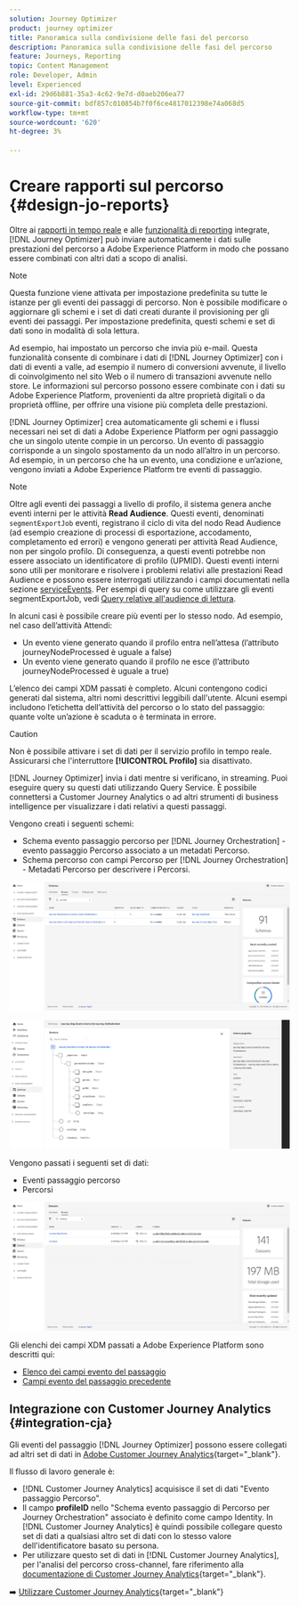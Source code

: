 ```yaml
---
solution: Journey Optimizer
product: journey optimizer
title: Panoramica sulla condivisione delle fasi del percorso
description: Panoramica sulla condivisione delle fasi del percorso
feature: Journeys, Reporting
topic: Content Management
role: Developer, Admin
level: Experienced
exl-id: 29d6b881-35a3-4c62-9e7d-d0aeb206ea77
source-git-commit: bdf857c010854b7f0f6ce4817012398e74a068d5
workflow-type: tm+mt
source-wordcount: '620'
ht-degree: 3%

---
```


# Creare rapporti sul percorso {#design-jo-reports}

Oltre ai [rapporti in tempo reale](live-report.md) e alle [funzionalità di reporting](report-gs-cja.md) integrate, [!DNL Journey Optimizer] può inviare automaticamente i dati sulle prestazioni del percorso a Adobe Experience Platform in modo che possano essere combinati con altri dati a scopo di analisi.

>[!NOTE]
>
>Questa funzione viene attivata per impostazione predefinita su tutte le istanze per gli eventi dei passaggi di percorso. Non è possibile modificare o aggiornare gli schemi e i set di dati creati durante il provisioning per gli eventi dei passaggi. Per impostazione predefinita, questi schemi e set di dati sono in modalità di sola lettura.

Ad esempio, hai impostato un percorso che invia più e-mail. Questa funzionalità consente di combinare i dati di [!DNL Journey Optimizer] con i dati di eventi a valle, ad esempio il numero di conversioni avvenute, il livello di coinvolgimento nel sito Web o il numero di transazioni avvenute nello store. Le informazioni sul percorso possono essere combinate con i dati su Adobe Experience Platform, provenienti da altre proprietà digitali o da proprietà offline, per offrire una visione più completa delle prestazioni.

[!DNL Journey Optimizer] crea automaticamente gli schemi e i flussi necessari nei set di dati a Adobe Experience Platform per ogni passaggio che un singolo utente compie in un percorso. Un evento di passaggio corrisponde a un singolo spostamento da un nodo all’altro in un percorso. Ad esempio, in un percorso che ha un evento, una condizione e un’azione, vengono inviati a Adobe Experience Platform tre eventi di passaggio.

>[!NOTE]
>
>Oltre agli eventi dei passaggi a livello di profilo, il sistema genera anche eventi interni per le attività **Read Audience**. Questi eventi, denominati `segmentExportJob` eventi, registrano il ciclo di vita del nodo Read Audience (ad esempio creazione di processi di esportazione, accodamento, completamento ed errori) e vengono generati per attività Read Audience, non per singolo profilo. Di conseguenza, a questi eventi potrebbe non essere associato un identificatore di profilo (UPMID). Questi eventi interni sono utili per monitorare e risolvere i problemi relativi alle prestazioni Read Audience e possono essere interrogati utilizzando i campi documentati nella sezione [serviceEvents](../reports/sharing-field-list.md#servicevents-field). Per esempi di query su come utilizzare gli eventi segmentExportJob, vedi [Query relative all&#39;audience di lettura](../reports/query-examples.md#read-segment-queries).

In alcuni casi è possibile creare più eventi per lo stesso nodo. Ad esempio, nel caso dell’attività Attendi:

* Un evento viene generato quando il profilo entra nell’attesa (l’attributo journeyNodeProcessed è uguale a false)
* Un evento viene generato quando il profilo ne esce (l’attributo journeyNodeProcessed è uguale a true)

L’elenco dei campi XDM passati è completo. Alcuni contengono codici generati dal sistema, altri nomi descrittivi leggibili dall&#39;utente. Alcuni esempi includono l’etichetta dell’attività del percorso o lo stato del passaggio: quante volte un’azione è scaduta o è terminata in errore.

>[!CAUTION]
>
>Non è possibile attivare i set di dati per il servizio profilo in tempo reale. Assicurarsi che l&#39;interruttore **[!UICONTROL Profilo]** sia disattivato.

[!DNL Journey Optimizer] invia i dati mentre si verificano, in streaming. Puoi eseguire query su questi dati utilizzando Query Service. È possibile connettersi a Customer Journey Analytics o ad altri strumenti di business intelligence per visualizzare i dati relativi a questi passaggi.

Vengono creati i seguenti schemi:

* Schema evento passaggio percorso per [!DNL Journey Orchestration] - evento passaggio Percorso associato a un metadati Percorso.
* Schema percorso con campi Percorso per [!DNL Journey Orchestration] - Metadati Percorso per descrivere i Percorsi.

![](assets/sharing1.png)

![](assets/sharing2.png)

Vengono passati i seguenti set di dati:

* Eventi passaggio percorso
* Percorsi

![](assets/sharing3.png)

Gli elenchi dei campi XDM passati a Adobe Experience Platform sono descritti qui:

* [Elenco dei campi evento del passaggio](../reports/sharing-field-list.md)
* [Campi evento del passaggio precedente](../reports/sharing-legacy-fields.md)

## Integrazione con Customer Journey Analytics {#integration-cja}

Gli eventi del passaggio [!DNL Journey Optimizer] possono essere collegati ad altri set di dati in [Adobe Customer Journey Analytics](https://experienceleague.adobe.com/docs/analytics-platform/using/cja-overview/cja-overview.html?lang=it){target="_blank"}.

Il flusso di lavoro generale è:

* [!DNL Customer Journey Analytics] acquisisce il set di dati &quot;Evento passaggio Percorso&quot;.
* Il campo **profileID** nello &quot;Schema evento passaggio di Percorso per Journey Orchestration&quot; associato è definito come campo Identity. In [!DNL Customer Journey Analytics] è quindi possibile collegare questo set di dati a qualsiasi altro set di dati con lo stesso valore dell&#39;identificatore basato su persona.
* Per utilizzare questo set di dati in [!DNL Customer Journey Analytics], per l&#39;analisi del percorso cross-channel, fare riferimento alla [documentazione di Customer Journey Analytics](https://experienceleague.adobe.com/docs/analytics-platform/using/cja-usecases/cross-channel.html){target="_blank"}.

➡️ [Utilizzare Customer Journey Analytics](cja-ajo.md){target="_blank"}
